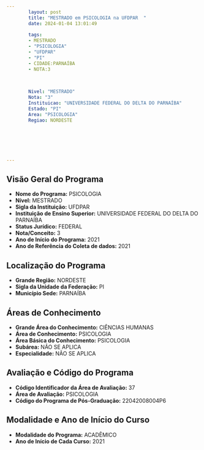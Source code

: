 ```yaml
---
        layout: post
        title: "MESTRADO em PSICOLOGIA na UFDPAR  "
        date: 2024-01-04 13:01:49
     
        tags:
        - MESTRADO
        - "PSICOLOGIA"
        - "UFDPAR"
        - "PI"
        - CIDADE:PARNAÍBA
        - NOTA:3
        
       

        Nivel: "MESTRADO"
        Nota: "3"
        Instituicao: "UNIVERSIDADE FEDERAL DO DELTA DO PARNAÍBA"
        Estado: "PI"
        Area: "PSICOLOGIA"
        Regiao: NORDESTE
        
        
        
        
        
        
---
```

## Visão Geral do Programa
- **Nome do Programa:** PSICOLOGIA
- **Nível:** MESTRADO
- **Sigla da Instituição:** UFDPAR
- **Instituição de Ensino Superior:** UNIVERSIDADE FEDERAL DO DELTA DO PARNAÍBA
- **Status Jurídico:** FEDERAL
- **Nota/Conceito:** 3
- **Ano de Início do Programa:** 2021
- **Ano de Referência do Coleta de dados:** 2021

## Localização do Programa
- **Grande Região:** NORDESTE
- **Sigla da Unidade da Federação:** PI
- **Município Sede:** PARNAÍBA

## Áreas de Conhecimento
- **Grande Área do Conhecimento:** CIÊNCIAS HUMANAS
- **Área de Conhecimento:** PSICOLOGIA
- **Área Básica do Conhecimento:** PSICOLOGIA
- **Subárea:** NÃO SE APLICA
- **Especialidade:** NÃO SE APLICA

## Avaliação e Código do Programa
- **Código Identificador da Área de Avaliação:** 37
- **Área de Avaliação:** PSICOLOGIA
- **Código do Programa de Pós-Graduação:** 22042008004P6


## Modalidade e Ano de Início do Curso
- **Modalidade do Programa:** ACADÊMICO
- **Ano de Início de Cada Curso:** 2021

